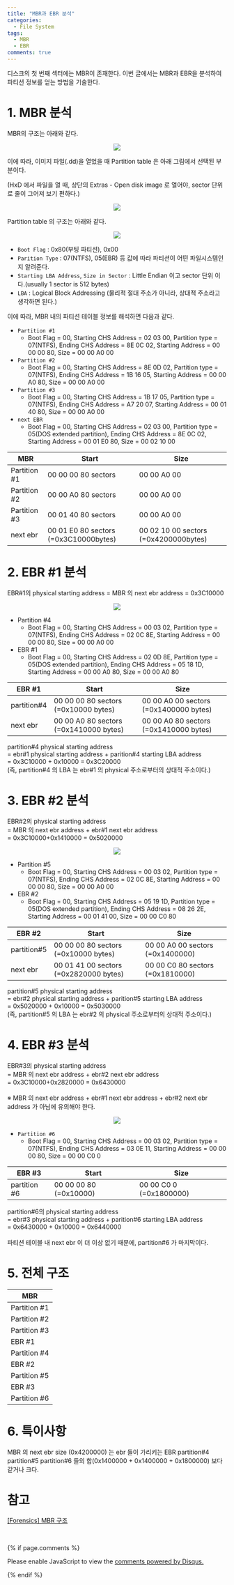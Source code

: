 ```yaml
---
title: "MBR과 EBR 분석"
categories:
  - File System
tags:
  - MBR
  - EBR
comments: true
---
```


디스크의 첫 번째 섹터에는 MBR이 존재한다. 이번 글에서는 MBR과 EBR을 분석하여 파티션 정보를 얻는 방법을 기술한다.


# 1. MBR 분석

MBR의 구조는 아래와 같다.

<center><p><img src="/assets/2018-08-10-post-MBR/1.1.png"></p></center>

이에 따라, 이미지 파일(.dd)을 열었을 때 Partition table 은 아래 그림에서 선택된 부분이다.

(HxD 에서 파일을 열 때, 상단의 Extras - Open disk image 로 열어야, sector 단위로 줄이 그어져 보기 편하다.)

<center><p><img src="/assets/2018-08-10-post-MBR/1.2.jfif"></p></center>

Partition table 의 구조는 아래와 같다.

<center><p><img src="/assets/2018-08-10-post-MBR/1.3.jfif"></p></center>

- `Boot Flag` : 0x80(부팅 파티션), 0x00
- `Parition Type` : 07(NTFS), 05(EBR) 등 값에 따라 파티션이 어떤 파일시스템인지 알려준다.
- `Starting LBA Address`, `Size in Sector` : Little Endian 이고 sector 단위 이다.(usually 1 sector is 512 bytes)
- `LBA` : Logical Block Addressing (물리적 절대 주소가 아니라, 상대적 주소라고 생각하면 된다.)

이에 따라, MBR 내의 파티션 테이블 정보를 해석하면 다음과 같다.

- `Partition #1`
  - Boot Flag = 00, Starting CHS Address = 02 03 00, Partition type = 07(NTFS), Ending CHS Address = 8E 0C 02, Starting Address = 00 00 00 80, Size = 00 00 A0 00
- `Partition #2`
  - Boot Flag = 00, Starting CHS Address = 8E 0D 02, Partition type = 07(NTFS), Ending CHS Address = 1B 16 05, Starting Address = 00 00 A0 80, Size = 00 00 A0 00
- `Partition #3`
  - Boot Flag = 00, Starting CHS Address = 1B 17 05, Partition type = 07(NTFS), Ending CHS Address = A7 20 07, Starting Address = 00 01 40 80, Size = 00 00 A0 00
- `next EBR`
  - Boot Flag = 00, Starting CHS Address = 02 03 00, Partition type = 05(DOS extended partition), Ending CHS Address = 8E 0C 02, Starting Address = 00 01 E0 80, Size = 00 02 10 00


|MBR|Start|Size|
|---|---|---|
|Partition #1|00 00 00 80 sectors|00 00 A0 00|
|Partition #2|00 00 A0 80 sectors|00 00 A0 00|
|Partition #3|00 01 40 80 sectors|00 00 A0 00|
|next ebr|00 01 E0 80 sectors (=0x3C10000bytes)|00 02 10 00 sectors (=0x4200000bytes)|


# 2. EBR #1 분석

<div class="notice">
EBR#1의 physical starting address = MBR 의 next ebr address = 0x3C10000
</div>

<center><p><img src="/assets/2018-08-10-post-MBR/2.jfif"></p></center>

- Partition #4
  - Boot Flag = 00, Starting CHS Address = 00 03 02, Partition type = 07(NTFS), Ending CHS Address = 02 0C 8E, Starting Address = 00 00 00 80, Size = 00 00 A0 00
- EBR #1
  - Boot Flag = 00, Starting CHS Address = 02 0D 8E, Partition type = 05(DOS extended partition), Ending CHS Address = 05 18 1D, Starting Address = 00 00 A0 80, Size = 00 00 A0 80

 
|EBR #1|Start|Size|
|---|---|---|
|partition#4|00 00 00 80 sectors (=0x10000 bytes)|00 00 A0 00 sectors (=0x1400000 bytes)|
|next ebr|00 00 A0 80 sectors (=0x1410000 bytes)|00 00 A0 80 sectors (=0x1410000 bytes)|

<div class="notice">
partition#4 physical starting address<br>
= ebr#1 physical starting address + parition#4 starting LBA address<br>
= 0x3C10000 + 0x10000 = 0x3C20000<br>
(즉, partition#4 의 LBA 는 ebr#1 의 physical 주소로부터의 상대적 주소이다.)
</div>
 

# 3. EBR #2 분석

<div class="notice">
EBR#2의 physical starting address<br>
= MBR 의 next ebr address + ebr#1 next ebr address<br>
= 0x3C10000+0x1410000 = 0x5020000
</div>

<center><p><img src="/assets/2018-08-10-post-MBR/3.jfif"></p></center>

- Partition #5
  - Boot Flag = 00, Starting CHS Address = 00 03 02, Partition type = 07(NTFS), Ending CHS Address = 02 0C 8E, Starting Address = 00 00 00 80, Size = 00 00 A0 00
- EBR #2
  - Boot Flag = 00, Starting CHS Address = 05 19 1D, Partition type = 05(DOS extended partition), Ending CHS Address = 08 26 2E, Starting Address = 00 01 41 00, Size = 00 00 C0 80


|EBR #2|Start|Size|
|---|---|---|
|partition#5|00 00 00 80 sectors (=0x10000 bytes)|00 00 A0 00 sectors (=0x1400000)|
|next ebr|00 01 41 00 sectors (=0x2820000 bytes)|00 00 C0 80 sectors (=0x1810000)|

<div class="notice">
partition#5 physical starting address<br>
= ebr#2 physical starting address + parition#5 starting LBA address<br>
= 0x5020000 + 0x10000 = 0x5030000<br>
(즉, partition#5 의 LBA 는 ebr#2 의 physical 주소로부터의 상대적 주소이다.)
</div>


# 4. EBR #3 분석

<div class="notice">
EBR#3의 physical starting address<br>
= MBR 의 next ebr address + ebr#2 next ebr address<br>
= 0x3C10000+0x2820000 = 0x6430000<br>
<br>
※ MBR 의 next ebr address + ebr#1 next ebr address + ebr#2 next ebr address 가 아님에 유의해야 한다.
</div>

<center><p><img src="/assets/2018-08-10-post-MBR/4.jfif"></p></center>

- `Partition #6`
  - Boot Flag = 00, Starting CHS Address = 00 03 02, Partition type = 07(NTFS), Ending CHS Address = 03 0E 11, Starting Address = 00 00 00 80, Size = 00 00 C0 0

|EBR #3|Start|Size|
|---|---|---|
|partition #6|00 00 00 80 (=0x10000)|00 00 C0 0 (=0x1800000)|

<div class="notice">
partition#6의 physical starting address<br>
= ebr#3 physical starting address + parition#6 starting LBA address<br>
= 0x6430000 + 0x10000 = 0x6440000<br>
<br>
파티션 테이블 내 next ebr 이 더 이상 없기 때문에, partition#6 가 마지막이다.
</div>
 

# 5. 전체 구조

|MBR|
|---------------|
|Partition #1|
|Partition #2|
|Partition #3|
|EBR #1|
|Partition #4|
|EBR #2|
|Partition #5|
|EBR #3|
|Partition #6|

# 6. 특이사항

MBR 의  next ebr size (0x4200000) 는 ebr 들이 가리키는 EBR partition#4 partition#5 partition#6 들의 합(0x1400000 + 0x1400000 + 0x1800000) 보다 같거나 크다.

# 참고

[[Forensics] MBR 구조](http://ethan-ncs.tistory.com/33)

<br>

{% if page.comments %}

<div id="disqus_thread"></div>
<script>

/**
*  RECOMMENDED CONFIGURATION VARIABLES: EDIT AND UNCOMMENT THE SECTION BELOW TO INSERT DYNAMIC VALUES FROM YOUR PLATFORM OR CMS.
*  LEARN WHY DEFINING THESE VARIABLES IS IMPORTANT: https://disqus.com/admin/universalcode/#configuration-variables*/
/*
var disqus_config = function () {
this.page.url = PAGE_URL;  // Replace PAGE_URL with your page's canonical URL variable
this.page.identifier = PAGE_IDENTIFIER; // Replace PAGE_IDENTIFIER with your page's unique identifier variable
};
*/
(function() { // DON'T EDIT BELOW THIS LINE
var d = document, s = d.createElement('script');
s.src = 'https://https-c0msherl0ck-github-io.disqus.com/embed.js';
s.setAttribute('data-timestamp', +new Date());
(d.head || d.body).appendChild(s);
})();
</script>
<noscript>Please enable JavaScript to view the <a href="https://disqus.com/?ref_noscript">comments powered by Disqus.</a></noscript>
                            
{% endif %}
